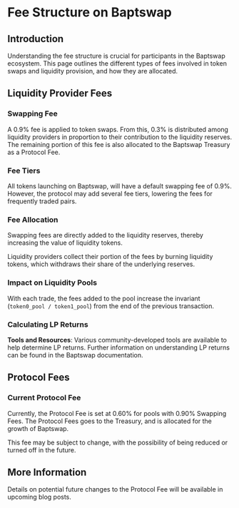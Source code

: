 # Fee Structure on Baptswap

## Introduction

Understanding the fee structure is crucial for participants in the Baptswap ecosystem. This page outlines the different types of fees involved in token swaps and liquidity provision, and how they are allocated.

## Liquidity Provider Fees

### Swapping Fee

A 0.9% fee is applied to token swaps. From this, 0.3% is distributed among liquidity providers in proportion to their contribution to the liquidity reserves. The remaining portion of this fee is also allocated to the Baptswap Treasury as a Protocol Fee.

### Fee Tiers

All tokens launching on Baptswap, will have a default swapping fee of 0.9%. However, the protocol may add several fee tiers, lowering the fees for frequently traded pairs.

### Fee Allocation

Swapping fees are directly added to the liquidity reserves, thereby increasing the value of liquidity tokens.

Liquidity providers collect their portion of the fees by burning liquidity tokens, which withdraws their share of the underlying reserves.

### Impact on Liquidity Pools

With each trade, the fees added to the pool increase the invariant (`token0_pool / token1_pool`) from the end of the previous transaction.

### Calculating LP Returns

**Tools and Resources**: Various community-developed tools are available to help determine LP returns. Further information on understanding LP returns can be found in the Baptswap documentation.

## Protocol Fees

### Current Protocol Fee

Currently, the Protocol Fee is set at 0.60% for pools with 0.90% Swapping Fees. The Protocol Fees goes to the Treasury, and is allocated for the growth of Baptswap.

This fee may be subject to change, with the possibility of being reduced or turned off in the future.

## More Information

Details on potential future changes to the Protocol Fee will be available in upcoming blog posts.
